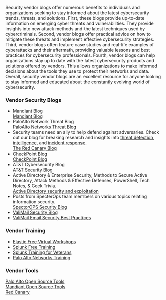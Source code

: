 Security vendor blogs offer numerous benefits to individuals and organizations seeking to stay informed about the latest cybersecurity trends, threats, and solutions. First, these blogs provide up-to-date information on emerging cyber threats and vulnerabilities. They provide insights into new attack methods and the latest techniques used by cybercriminals. Second, vendor blogs offer practical advice on how to mitigate these threats and implement effective cybersecurity strategies. Third, vendor blogs often feature case studies and real-life examples of cyberattacks and their aftermath, providing valuable lessons and best practices for cybersecurity professionals. Fourth, vendor blogs can help organizations stay up to date with the latest cybersecurity products and solutions offered by vendors. This allows organizations to make informed decisions about the tools they use to protect their networks and data. Overall, security vendor blogs are an excellent resource for anyone looking to stay informed and educated about the constantly evolving world of cybersecurity.  

### Vendor Security Blogs  
* Mandiant Blog  
[Mandiant Blog](https://www.mandiant.com/resources/blog)  
* PaloAlto Network Threat Blog  
[PaloAlto Networks Threat Blog](https://unit42.paloaltonetworks.com/)  
* Security teams need an ally to help defend against adversaries. Check out our blog for breaking research and insights into [threat detection](https://redcanary.com/topic/threat-detection/), [intelligence](https://redcanary.com/topic/threat-intelligence/), and [incident response](https://redcanary.com/topic/incident-response/).  
[The Red Canary Blog](https://redcanary.com/blog/)  
* CheckPoint Blog  
[CheckPoint Blog](https://blog.checkpoint.com/)  
* AT&T Cybersecurity Blog  
[AT&T Security Blog](https://cybersecurity.att.com/blogs)  
* Active Directory & Enterprise Security, Methods to Secure Active Directory, Attack Methods & Effective Defenses, PowerShell, Tech Notes, & Geek Trivia.  
[Active Directory security and exploitation](http://adsecurity.org/)  
* Posts from SpecterOps team members on various topics relating information security.  
[SpectorOPS Security Blog](https://posts.specterops.io/)  
* [ValiMail Security Blog](https://www.valimail.com/blog/)  
* [ValiMail Email Security Best Practices](https://www.valimail.com/email-security-best-practices/)  

### Vendor Training  
* [Elastic Free Virtual Workshops](https://events.elastic.co/amer-workshops-hubpage?utm_campaign=amer-virtual-workshops-rm&utm_id=7018X0000017ToFQAU&utm_source=email&utm_medium=invite&utm_content=mkt_163252&mkt_tok=ODEzLU1BTS0zOTIAAAGLXXseLYmeXEMGFPbr4MmSEItxiDTY_938QsQ52t1qy0w_vTMI5v5u6TuArfcVWm7Tk-jmvCmgRlxOh-OUrGxiU79dXGExWrMerEHz85BLUgp4Bw0Cu80)  
* [Splunk Free Training](https://www.splunk.com/en_us/training/free-courses/overview.html)  
* [Splunk Training for Veterans](https://workplus.splunk.com/veterans)  
* [Palo Alto Networks Training](https://www.paloaltonetworks.com/services/education)  

### Vendor Tools  
[Palo Alto Open Source Tools](https://github.com/pan-unit42/public_tools)  
[Mandiant Open Source Tools](https://github.com/mandiant)  
[Red Canary](https://github.com/redcanaryco)  
